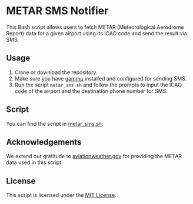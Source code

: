# METAR SMS Notifier

This Bash script allows users to fetch METAR (Meteorological Aerodrome Report) data for a given airport using its ICAO code and send the result via SMS.

## Usage

1. Clone or download the repository.
2. Make sure you have [gammu](https://wammu.eu/gammu/) installed and configured for sending SMS.
3. Run the script `metar_sms.sh` and follow the prompts to input the ICAO code of the airport and the destination phone number for SMS.

## Script

You can find the script in [metar_sms.sh](metar_sms.sh).

## Acknowledgements

We extend our gratitude to [aviationweather.gov](https://aviationweather.gov/) for providing the METAR data used in this script.

## License

This script is licensed under the [MIT License](LICENSE).

